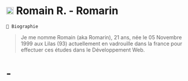# <img src="https://images.emojiterra.com/twitter/v13.0/512px/1f1eb-1f1f7.png" width="20" height="20"/> **Romain R. - Romarin**
`📖 Biographie`
> Je me nomme Romain (aka Romarin), 21 ans, née le 05 Novembre 1999 aux Lilas (93) actuellement en vadrouille dans la france pour effectuer ces études dans le Développement Web.
# -

